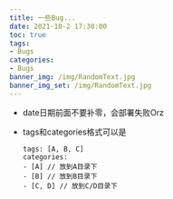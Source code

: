 ```yaml
---
title: 一些Bug...
date: 2021-10-2 17:30:00
toc: true
tags:
- Bugs
categories:
- Bugs
banner_img: /img/RandomText.jpg
banner_img_set: /img/RandomText.jpg
---
```


- date日期前面不要补零，会部署失败Orz

- tags和categories格式可以是

  ```
  tags: [A, B, C]
  categories:
  - [A] // 放到A目录下
  - [B] // 放到B目录下
  - [C, D] // 放到C/D目录下
  ```

